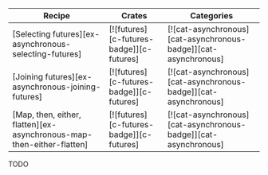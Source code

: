 | Recipe | Crates | Categories |
|--------|--------|------------|
| [Selecting futures][ex-asynchronous-selecting-futures] | [![futures][c-futures-badge]][c-futures] | [![cat-asynchronous][cat-asynchronous-badge]][cat-asynchronous] |
| [Joining futures][ex-asynchronous-joining-futures] | [![futures][c-futures-badge]][c-futures] | [![cat-asynchronous][cat-asynchronous-badge]][cat-asynchronous] |
| [Map, then, either, flatten][ex-asynchronous-map-then-either-flatten] | [![futures][c-futures-badge]][c-futures] | [![cat-asynchronous][cat-asynchronous-badge]][cat-asynchronous] |

<div class="hidden">
TODO
</div>
